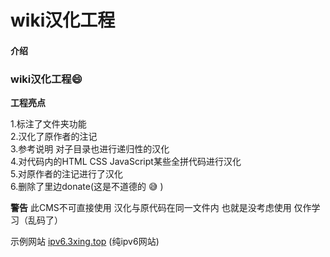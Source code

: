 # wiki汉化工程

#### 介绍
### wiki汉化工程:smile: 
 **工程亮点** 

1.标注了文件夹功能\
2.汉化了原作者的注记\
3.参考说明 对子目录也进行递归性的汉化\
4.对代码内的HTML CSS JavaScript某些全拼代码进行汉化\
5.对原作者的注记进行了汉化\
6.删除了里边donate(这是不道德的 :sweat_smile: )



 **警告** 
此CMS不可直接使用  汉化与原代码在同一文件内 也就是没考虑使用 仅作学习（乱码了）

示例网站 [ipv6.3xing.top](http://ipv6.3xing.top) (纯ipv6网站)
